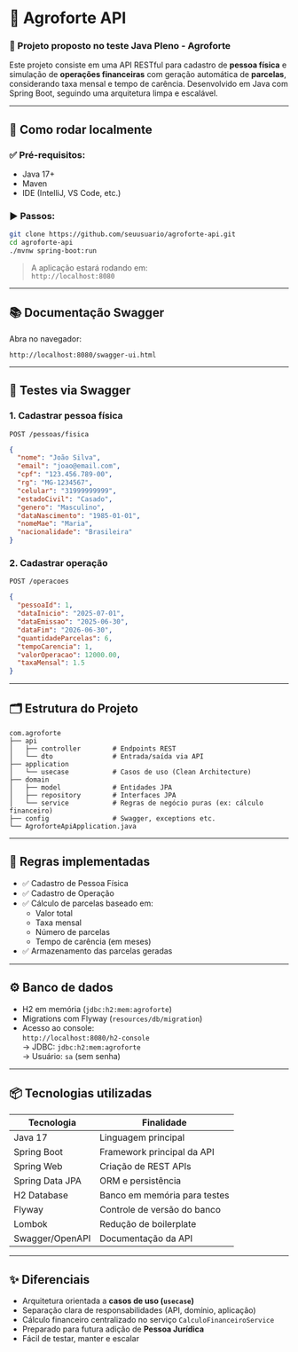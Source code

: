# 📘 Agroforte API

### 💼 Projeto proposto no teste Java Pleno - Agroforte

Este projeto consiste em uma API RESTful para cadastro de **pessoa física** e simulação de **operações financeiras** com geração automática de **parcelas**, considerando taxa mensal e tempo de carência. Desenvolvido em Java com Spring Boot, seguindo uma arquitetura limpa e escalável.

---

## 🚀 Como rodar localmente

### ✅ Pré-requisitos:
- Java 17+
- Maven
- IDE (IntelliJ, VS Code, etc.)

### ▶️ Passos:

```bash
git clone https://github.com/seuusuario/agroforte-api.git
cd agroforte-api
./mvnw spring-boot:run
```

> A aplicação estará rodando em:  
> `http://localhost:8080`

---

## 📚 Documentação Swagger

Abra no navegador:

```
http://localhost:8080/swagger-ui.html
```

---

## 🧪 Testes via Swagger

### 1. Cadastrar pessoa física
`POST /pessoas/fisica`
```json
{
  "nome": "João Silva",
  "email": "joao@email.com",
  "cpf": "123.456.789-00",
  "rg": "MG-1234567",
  "celular": "31999999999",
  "estadoCivil": "Casado",
  "genero": "Masculino",
  "dataNascimento": "1985-01-01",
  "nomeMae": "Maria",
  "nacionalidade": "Brasileira"
}
```

### 2. Cadastrar operação
`POST /operacoes`
```json
{
  "pessoaId": 1,
  "dataInicio": "2025-07-01",
  "dataEmissao": "2025-06-30",
  "dataFim": "2026-06-30",
  "quantidadeParcelas": 6,
  "tempoCarencia": 1,
  "valorOperacao": 12000.00,
  "taxaMensal": 1.5
}
```

---

## 🗂️ Estrutura do Projeto

```
com.agroforte
├── api
│   ├── controller        # Endpoints REST
│   └── dto               # Entrada/saída via API
├── application
│   └── usecase           # Casos de uso (Clean Architecture)
├── domain
│   ├── model             # Entidades JPA
│   ├── repository        # Interfaces JPA
│   └── service           # Regras de negócio puras (ex: cálculo financeiro)
├── config                # Swagger, exceptions etc.
└── AgroforteApiApplication.java
```

---

## 🧠 Regras implementadas

- ✅ Cadastro de Pessoa Física
- ✅ Cadastro de Operação
- ✅ Cálculo de parcelas baseado em:
  - Valor total
  - Taxa mensal
  - Número de parcelas
  - Tempo de carência (em meses)
- ✅ Armazenamento das parcelas geradas

---

## ⚙️ Banco de dados

- H2 em memória (`jdbc:h2:mem:agroforte`)
- Migrations com Flyway (`resources/db/migration`)
- Acesso ao console:  
  `http://localhost:8080/h2-console`  
  → JDBC: `jdbc:h2:mem:agroforte`  
  → Usuário: `sa` (sem senha)

---

## 📦 Tecnologias utilizadas

| Tecnologia        | Finalidade                        |
|-------------------|------------------------------------|
| Java 17           | Linguagem principal                |
| Spring Boot       | Framework principal da API         |
| Spring Web        | Criação de REST APIs               |
| Spring Data JPA   | ORM e persistência                 |
| H2 Database       | Banco em memória para testes       |
| Flyway            | Controle de versão do banco        |
| Lombok            | Redução de boilerplate             |
| Swagger/OpenAPI   | Documentação da API                |

---

## ✨ Diferenciais

- Arquitetura orientada a **casos de uso (`usecase`)**
- Separação clara de responsabilidades (API, domínio, aplicação)
- Cálculo financeiro centralizado no serviço `CalculoFinanceiroService`
- Preparado para futura adição de **Pessoa Jurídica**
- Fácil de testar, manter e escalar
